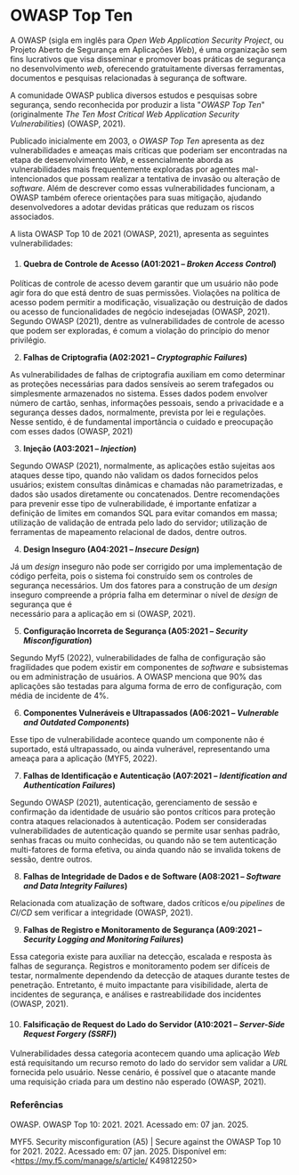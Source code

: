 # OWASP Top Ten

A OWASP (sigla em inglês para _Open Web Application Security Project_, ou Projeto Aberto de Segurança em Aplicações _Web_), é uma organização sem fins lucrativos que visa disseminar e promover boas práticas de segurança no desenvolvimento _web_, oferecendo gratuitamente diversas ferramentas, documentos e pesquisas relacionadas à segurança de software.

A comunidade OWASP publica diversos estudos e pesquisas sobre segurança, sendo reconhecida por produzir a lista "_OWASP Top Ten_" (originalmente _The Ten Most Critical Web Application Security Vulnerabilities_) (OWASP, 2021).

Publicado inicialmente em 2003, o _OWASP Top Ten_ apresenta as dez vulnerabilidades e ameaças mais críticas que poderiam ser encontradas na etapa de desenvolvimento _Web_, e essencialmente aborda as vulnerabilidades mais frequentemente exploradas por agentes mal-intencionados que possam realizar a tentativa de invasão ou alteração de _software_. Além de descrever como essas vulnerabilidades funcionam, a OWASP também oferece orientações para suas mitigação, ajudando desenvolvedores a adotar devidas práticas que reduzam os riscos associados.

A lista OWASP Top 10 de 2021 (OWASP, 2021), apresenta as seguintes vulnerabilidades:



1. #### Quebra de Controle de Acesso (A01:2021 – _Broken Access Control_)

Políticas de controle de acesso devem garantir que um usuário não pode agir fora do que está dentro de suas permissões. Violações na política de acesso podem permitir a modificação, visualização ou destruição de dados ou acesso de funcionalidades de negócio indesejadas (OWASP, 2021).&#x20;Segundo OWASP (2021), dentre as vulnerabilidades de controle de acesso que podem ser exploradas, é comum a violação do princípio do menor privilégio.



2. **Falhas de Criptografia (A02:2021 –&#x20;**_**Cryptographic Failures**_**)**

As vulnerabilidades de falhas de criptografia auxiliam em como determinar as proteções necessárias para dados sensíveis ao serem trafegados ou simplesmente armazenados no sistema. Esses dados podem envolver número de cartão, senhas, informações pessoais, sendo a privacidade e a segurança desses dados, normalmente, prevista por lei e regulações. Nesse sentido, é de fundamental importância o cuidado e preocupação com esses dados (OWASP, 2021)



3. **Injeção (A03:2021 –&#x20;**_**Injection**_**)**

Segundo OWASP (2021), normalmente, as aplicações estão sujeitas aos ataques desse tipo, quando não validam os dados fornecidos pelos usuários; existem consultas dinâmicas e chamadas não parametrizadas, e dados são usados diretamente ou concatenados. Dentre recomendações para prevenir esse tipo de vulnerabilidade, é importante enfatizar a definição de limites em comandos SQL para evitar comandos em massa; utilização de validação de entrada pelo lado do servidor; utilização de ferramentas de mapeamento relacional de dados, dentre outros.



4. **Design Inseguro (A04:2021 –&#x20;**_**Insecure Design**_**)**

Já um _design_ inseguro não pode ser corrigido por uma implementação de código perfeita, pois o sistema foi construído sem os controles de segurança necessários. Um dos fatores para a construção de um _design_ inseguro compreende a própria falha em determinar o nível de _design_ de segurança que é\
necessário para a aplicação em si (OWASP, 2021).



5. **Configuração Incorreta de Segurança (A05:2021 –&#x20;**_**Security Misconfiguration**_**)**

Segundo Myf5 (2022), vulnerabilidades de falha de configuração são fragilidades que podem existir em componentes de _software_ e subsistemas ou em administração de usuários. A OWASP menciona que 90% das aplicações são testadas para alguma forma de erro de configuração, com média de incidente de 4%.



6. **Componentes Vulneráveis e Ultrapassados (A06:2021 –&#x20;**_**Vulnerable and Outdated Components**_**)**

Esse tipo de vulnerabilidade acontece quando um componente não é&#x20;suportado, está ultrapassado, ou ainda vulnerável, representando uma ameaça para a aplicação (MYF5, 2022).



7. **Falhas de Identificação e Autenticação (A07:2021 –&#x20;**_**Identification and Authentication Failures**_**)**

Segundo OWASP (2021), autenticação, gerenciamento de sessão e confirmação da identidade de usuário são pontos críticos para proteção contra ataques relacionados à autenticação. Podem ser consideradas vulnerabilidades de autenticação quando se permite usar senhas padrão, senhas fracas ou muito conhecidas, ou quando não se tem autenticação multi-fatores de forma efetiva, ou ainda quando não se invalida tokens de sessão, dentre outros.



8. **Falhas de Integridade de Dados e de Software (A08:2021 –&#x20;**_**Software and Data Integrity Failures**_**)**

Relacionada com atualização de software, dados críticos e/ou _pipelines_ de _CI/CD_ sem verificar a integridade (OWASP, 2021).



9. **Falhas de Registro e Monitoramento de Segurança (A09:2021 –&#x20;**_**Security Logging and Monitoring Failures**_**)**

Essa categoria existe para auxiliar na detecção, escalada e resposta às falhas de segurança. Registros e monitoramento podem ser difíceis de testar, normalmente dependendo da detecção de ataques durante testes de penetração. Entretanto, é muito impactante para visibilidade, alerta de incidentes de segurança, e análises e rastreabilidade dos incidentes (OWASP, 2021).



10. #### Falsificação de Request do Lado do Servidor (A10:2021 – _Server-Side Request Forgery (SSRF)_)

Vulnerabilidades dessa categoria acontecem quando uma aplicação _Web_ está requisitando um recurso remoto do lado do servidor sem validar a _URL_ fornecida pelo usuário. Nesse cenário, é possível que o atacante mande uma requisição criada para um destino não esperado (OWASP, 2021).&#x20;

### Referências

OWASP. OWASP Top 10: 2021. 2021. Acessado em: 07 jan. 2025.

MYF5. Security misconfiguration (A5) | Secure against the OWASP Top 10 for 2021. 2022. Acessado em: 07 jan. 2025. Disponível em: \<https://my.f5.com/manage/s/article/ K49812250>

